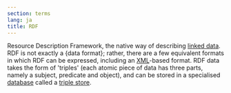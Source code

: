 ```yaml
---
section: terms
lang: ja
title: RDF
---
```


Resource Description Framework, the native way of describing [linked data](/glossary/en/terms/linked-data/). RDF is not exactly a {data format}; rather, there are a few equivalent formats in which RDF can be expressed, including an [XML](/glossary/en/terms/xml/)-based format. RDF data takes the form of 'triples' (each atomic piece of data has three parts, namely a subject, predicate and object), and can be stored in a specialised [database](/glossary/en/terms/database/) called a [triple store](/glossary/en/terms/triple-store/).